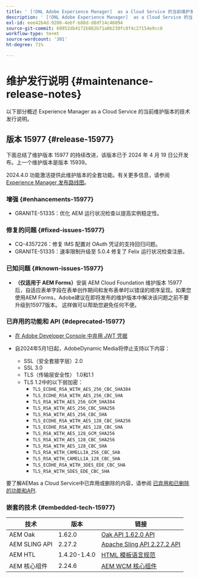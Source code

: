 ```yaml
---
title: ' [!DNL Adobe Experience Manager]  as a Cloud Service 的当前维护发行说明。'
description: ' [!DNL Adobe Experience Manager]  as a Cloud Service 的当前维护发行说明。'
exl-id: eee42b4d-9206-4ebf-b88d-d8df14c46094
source-git-commit: 60952db4172b882b71a0b230fc8f4c27154e9cc0
workflow-type: tm+mt
source-wordcount: '301'
ht-degree: 71%

---
```


# 维护发行说明 {#maintenance-release-notes}

以下部分概述 Experience Manager as a Cloud Service 的当前维护版本的技术发行说明。

## 版本 15977 {#release-15977}

下面总结了维护版本 15977 的持续改进，该版本已于 2024 年 4 月 19 日公开发布。上一个维护版本是版本 15939。

2024.4.0 功能激活提供此维护版本的全套功能。有关更多信息，请参阅[ Experience Manager 发布路线图](https://experienceleague.adobe.com/en/docs/experience-manager-release-information/aem-release-updates/update-releases-roadmap)。

### 增强 {#enhancements-15977}

* GRANITE-51335：优化 AEM 运行状况检查以提高实例稳定性。

### 修复的问题 {#fixed-issues-15977}

* CQ-4357226：修复 IMS 配置对 OAuth 凭证的支持回归问题。
* GRANITE-51335：速率限制升级至 5.0.4 修复了 Felix 运行状况检查注册。

### 已知问题 {#known-issues-15977}

* **（仅适用于 AEM Forms）**&#x200B;安装 AEM Cloud Foundation 维护版本 15977 后，自适应表单字段在表单创作期间和发布表单时以错误的顺序呈现。如果您使用AEM Forms，Adobe建议在即将发布的维护版本中解决该问题之前不要升级到15977版本。 这样做可以帮助您避免任何不便。

### 已弃用的功能和 API {#deprecated-15977}

* [在 Adobe Developer Console 中弃用 JWT 凭据](/help/security/jwt-credentials-deprecation-in-adobe-developer-console.md)

* 自2024年5月1日起，AdobeDynamic Media将停止支持以下内容：

   * SSL（安全套接字层）2.0
   * SSL 3.0
   * TLS（传输层安全性） 1.0和1.1
   * TLS 1.2中的以下弱加密：
      * `TLS_ECDHE_RSA_WITH_AES_256_CBC_SHA384`
      * `TLS_ECDHE_RSA_WITH_AES_256_CBC_SHA`
      * `TLS_RSA_WITH_AES_256_GCM_SHA384`
      * `TLS_RSA_WITH_AES_256_CBC_SHA256`
      * `TLS_RSA_WITH_AES_256_CBC_SHA`
      * `TLS_ECDHE_RSA_WITH_AES_128_CBC_SHA256`
      * `TLS_ECDHE_RSA_WITH_AES_128_CBC_SHA`
      * `TLS_RSA_WITH_AES_128_GCM_SHA256`
      * `TLS_RSA_WITH_AES_128_CBC_SHA256`
      * `TLS_RSA_WITH_AES_128_CBC_SHA`
      * `TLS_RSA_WITH_CAMELLIA_256_CBC_SHA`
      * `TLS_RSA_WITH_CAMELLIA_128_CBC_SHA`
      * `TLS_ECDHE_RSA_WITH_3DES_EDE_CBC_SHA`
      * `TLS_RSA_WITH_SDES_EDE_CBC_SHA`


要了解AEMas a Cloud Service中已弃用或删除的内容，请参阅 [已弃用和已删除的功能和API](/help/release-notes/deprecated-removed-features.md).

### 嵌套的技术 {#embedded-tech-15977}

| 技术 | 版本 | 链接 |
|---|---|---|
| AEM Oak | 1.62.0 | [Oak API 1.62.0 API](https://www.javadoc.io/doc/org.apache.jackrabbit/oak-api/1.62.0/index.html) |
| AEM SLING API | 2.27.2 | [Apache Sling API 2.27.2 API](https://www.javadoc.io/doc/org.apache.sling/org.apache.sling.api/latest/index.html) |
| AEM HTL | 1.4.20-1.4.0 | [HTML 模板语言规范](https://github.com/adobe/htl-spec) |
| AEM 核心组件 | 2.24.6 | [AEM WCM 核心组件](https://github.com/adobe/aem-core-wcm-components) |
